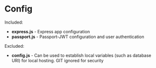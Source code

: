 # Config
Included:
* **express.js** - Express app configuration
* **passport.js** - Passport-JWT configuration and user authentication

Excluded:
* **config.js** - Can be used to establish local variables (such as database URI) for local hosting. GIT ignored for security